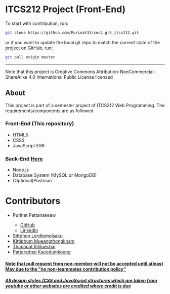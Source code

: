 # ITCS212 Project (Front-End)

To start with contribution, run:

```bash
git clone https://github.com/Purinat33/sec2_gr5_itcs212.git
```

or if you want to update the local git repo to match the current state of the project on GitHub, run:

```bash
git pull origin master
```
<hr>
Note that this project is Creative Commons Attribution-NonCommercial-ShareAlike 4.0 International Public License licensed

## About
<p>This project is part of a semester project of ITCS212 Web Programming. The requirements/components are as followed</p>

### Front-End (This repository)
<ul>
  <li>HTML5</li>
  <li>CSS3</li>
  <li>JavaScript ES6</li>
</ul>

### Back-End [Here](#)
<ul>
  <li>Node.js</li>
  <li>Database System (MySQL or MongoDB)</li>
  <li>(Optional)Postman</li>
</ul>

# Contributors
<ul>
  <li>Purinat Pattanakeaw</li>
    <ul>
      <li><a href="https://github.com/Purinat33" target="_blank">GitHub</li>
      <li><a href="https://www.linkedin.com/in/purinat-pattanakeaw/" target="_blank">LinkedIn</li>
    </ul>
  <li>Sittphon	Lerdtomolsakul</li>
  <li>Kittiphum 	Mueangthongkham</li>
  <li>Thanapat	Ritiluechai</li>
  <li>Pattaradnai	Kaeodumkoeng</li>
</ul>

#### Note that pull request from non-member will not be accepted until atleast May due to the "no non-teammates contribution policy"

##### All design styles (CSS and JavaScript structures which are taken from youtube or other websites are credited where credit is due
